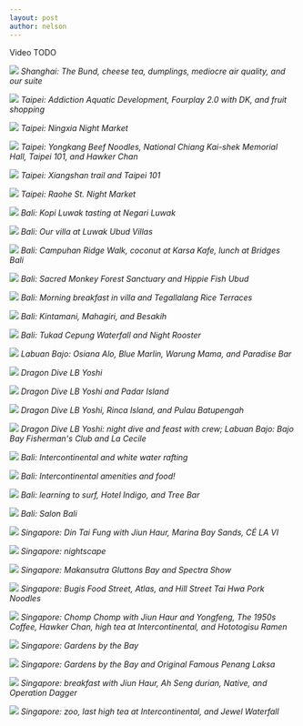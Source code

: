 ```yaml
---
layout: post
author: nelson
---
```


Video
TODO


![](/images/130.jpg)
*Shanghai: The Bund, cheese tea, dumplings, mediocre air quality, and our suite*

![](/images/131.jpg)
*Taipei: Addiction Aquatic Development, Fourplay 2.0 with DK, and fruit shopping*

![](/images/132.jpg)
*Taipei: Ningxia Night Market*

![](/images/133.jpg)
*Taipei: Yongkang Beef Noodles, National Chiang Kai-shek Memorial Hall, Taipei 101, and Hawker Chan*

![](/images/134.jpg)
*Taipei: Xiangshan trail and Taipei 101*

![](/images/135.jpg)
*Taipei: Raohe St. Night Market*

![](/images/136.jpg)
*Bali: Kopi Luwak tasting at Negari Luwak*

![](/images/137.jpg)
*Bali: Our villa at Luwak Ubud Villas*

![](/images/138.jpg)
*Bali: Campuhan Ridge Walk, coconut at Karsa Kafe, lunch at Bridges Bali*

![](/images/139.jpg)
*Bali: Sacred Monkey Forest Sanctuary and Hippie Fish Ubud*

![](/images/140.jpg)
*Bali: Morning breakfast in villa and Tegallalang Rice Terraces*

![](/images/141.jpg)
*Bali: Kintamani, Mahagiri, and Besakih*

![](/images/142.jpg)
*Bali: Tukad Cepung Waterfall and Night Rooster*

![](/images/143.jpg)
*Labuan Bajo: Osiana Alo, Blue Marlin, Warung Mama, and Paradise Bar*

![](/images/144.jpg)
*Dragon Dive LB Yoshi*

![](/images/145.jpg)
*Dragon Dive LB Yoshi and Padar Island*

![](/images/146.jpg)
*Dragon Dive LB Yoshi, Rinca Island, and Pulau Batupengah*

![](/images/147.jpg)
*Dragon Dive LB Yoshi: night dive and feast with crew; Labuan Bajo:  Bajo Bay Fisherman's Club and La Cecile*

![](/images/148.jpg)
*Bali: Intercontinental and white water rafting*

![](/images/149.jpg)
*Bali: Intercontinental amenities and food!*

![](/images/150.jpg)
*Bali: learning to surf, Hotel Indigo, and Tree Bar*

![](/images/151.jpg)
*Bali: Salon Bali*

![](/images/152.jpg)
*Singapore: Din Tai Fung with Jiun Haur, Marina Bay Sands, CÉ LA VI*

![](/images/153.jpg)
*Singapore: nightscape*

![](/images/154.jpg)
*Singapore: Makansutra Gluttons Bay and Spectra Show*

![](/images/155.jpg)
*Singapore: Bugis Food Street, Atlas, and Hill Street Tai Hwa Pork Noodles*

![](/images/156.jpg)
*Singapore: Chomp Chomp with Jiun Haur and Yongfeng, The 1950s Coffee, Hawker Chan, high tea at Intercontinental, and Hototogisu Ramen*

![](/images/157.jpg)
*Singapore: Gardens by the Bay*

![](/images/158.jpg)
*Singapore: Gardens by the Bay and Original Famous Penang Laksa*

![](/images/159.jpg)
*Singapore: breakfast with Jiun Haur, Ah Seng durian, Native, and Operation Dagger*

![](/images/160.jpg)
*Singapore: zoo, last high tea at Intercontinental, and Jewel Waterfall*





